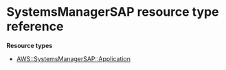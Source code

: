# SystemsManagerSAP resource type reference<a name="AWS_SystemsManagerSAP"></a>

**Resource types**
+ [AWS::SystemsManagerSAP::Application](aws-resource-systemsmanagersap-application.md)